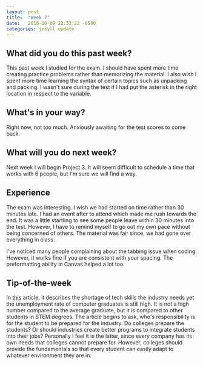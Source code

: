 ```yaml
---
layout: post
title:  "Week 7"
date:   2016-10-09 22:33:22 -0500
categories: jekyll update
---
```

## What did you do this past week?

This past week I studied for the exam. I should have spent more time creating practice problems rather than memorizing the material. I also wish I spent more time learning the syntax of certain topics such as unpacking and packing. I wasn't sure during the test if I had put the asterisk in the right location in respect to the variable.

## What's in your way?

Right now, not too much. Anxiously awaiting for the test scores to come back.

## What will you do next week?

Next week I will begin Project 3. It will seem difficult to schedule a time that works with 6 people, but I'm sure we will find a way.

## Experience

The exam was interesting. I wish we had started on time rather than 30 minutes late. I had an event after to attend which made me rush towards the end. It was a little startling to see some people leave within 30 minutes into the test. However, I have to remind myself to go out my own pace without being concerned of others. The material was fair since, we had gone over everything in class.

I've noticed many people complaining about the tabbing issue when coding. However, it works fine if you are consistent with your spacing. The preformatting ability in Canvas helped a lot too.

## Tip-of-the-week
In <a href="http://www.techrepublic.com/article/if-theres-a-tech-skills-shortage-why-are-so-many-computer-graduates-unemployed/" target = "_blank"> this</a> article, it describes the shortage of tech skills the industry needs yet the unemployment rate of computer graduates is still high. It is not a high number compared to the average graduate, but it is compared to other students in STEM degrees. The article begins to ask, who's responsibility is for the student to be prepared for the industry. Do colleges prepare the students? Or should industries create better programs to integrate students into their jobs? Personally I feel it is the latter, since every company has its own needs that colleges cannot prepare for. However, colleges should provide the fundamentals so that every student can easily adapt to whatever environment they are in.